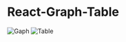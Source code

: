 # React-Graph-Table
![Gaph](https://user-images.githubusercontent.com/70572160/160539857-0099adbc-22cd-468d-b552-3d982135ea80.png)
![Table](https://user-images.githubusercontent.com/70572160/160540501-ca4fc381-c40e-4489-9c0c-43f35383f0ac.JPG)
